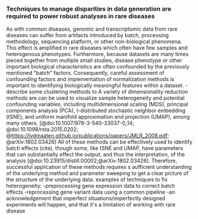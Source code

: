 ### Techniques to manage disparities in data generation are required to power robust analyses in rare diseases

As with common diseases, genomic and transcriptomic data from rare diseases can suffer from artifacts introduced by batch, processing methodology, sequencing platform, or other non-biological phenomena. 
This effect is amplified in rare diseases which often have few samples and heterogenous phenotypes.
Furthermore, because datasets are many times pieced together from multiple small studies, disease phenotype or other important biological characteristics are often confounded by the previously mentioned "batch" factors. 
Consequently, careful assessment of confounding factors and implementation of normalization methods is important to identifying biologically meaningful features within a dataset. 
-describe some clustering methods to 
A variety of dimensionality reduction methods are can be used to visualize sample heterogeneity and potential confounding variables, including multidimensional scaling (MDS), principal components analysis (PCA), t-distributed stochastic neighbor embedding (tSNE), and uniform manifold approximation and projection (UMAP), among many others. [@doi:10.1007/978-3-540-33037-0_14; @doi:10.1098/rsta.2015.0202; @https://lvdmaaten.github.io/publications/papers/JMLR_2008.pdf; @arXiv:1802.03426]
All of these methods can be effectively used to identify batch effects (cite), though some, like tSNE and UMAP, have parameters that can substantially effect the output, and thus the interpretation, of the analysis [@doi:10.23915/distill.00002;@arXiv:1802.03426]. 
Therefore, successful application of these methods requires s aufficient understanding of the underlying method and parameter sweeping to get a clear picture of the structure of the underlying data. 
examples of techniques to fix heterogeneity:
-preprocessing gene expression data to correct batch effects
-reprocessing gene variant data using a common pipeline
-an acknowledgement that imperfect situations/imperfectly designed experiments will happen, and that it's a limitation of working with rare disease
